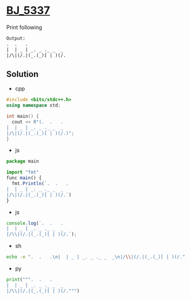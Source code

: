 # [BJ_5337](https://acmicpc.net/problem/5337)

Print following

```txt
Output:
.  .   .
|  | _ | _. _ ._ _  _
|/\|(/.|(_.(_)[ | )(/.
```

## Solution

* cpp

```cpp
#include <bits/stdc++.h>
using namespace std;

int main() {
  cout << R"(.  .   .
|  | _ | _. _ ._ _  _
|/\|(/.|(_.(_)[ | )(/.)";
}
```

* js

```js
package main

import "fmt"
func main() {
  fmt.Println(`.  .   .
|  | _ | _. _ ._ _  _
|/\|(/.|(_.(_)[ | )(/.`)
}
```

* js

```js
console.log(`.  .   .
|  | _ | _. _ ._ _  _
|/\\|(/.|(_.(_)[ | )(/.`);
```

* sh

```sh
echo -e ".  .   .\n|  | _ | _. _ ._ _  _\n|/\\|(/.|(_.(_)[ | )(/."
```

* py

```py
print(""".  .   .
|  | _ | _. _ ._ _  _
|/\\|(/.|(_.(_)[ | )(/.""")
```
